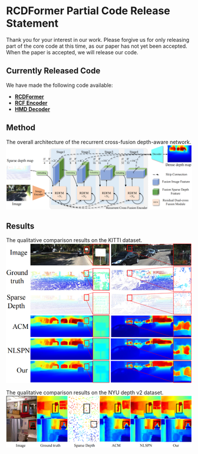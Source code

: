 # RCDFormer Partial Code Release Statement
Thank you for your interest in our work. Please forgive us for only releasing part of the core code at this time, as our paper has not yet been accepted.
When the paper is accepted, we will release our code. 
## Currently Released Code

We have made the following code available:
- **[RCDFormer](models/model.py)**
- **[RCF Encoder](models/rcf_encoder.py)**
- **[HMD Decoder](models/model.py)**

## Method
The overall architecture of the recurrent cross-fusion depth-aware network.
![fig2](example\fig2_00.png "The overall architecture of the recurrent cross-fusion depth-aware network")

## Results
<!--
The quantitative comparison of results with other methods on the KITTI test dataset.
| Method | RMSE$\downarrow$ (mm) | iRMSE$\downarrow$ (1/km) |MAE$\downarrow $(mm) | iMAE$\downarrow $(1/km) |
| :-------- | :----- | :-------- |:-------- |:-------- |
| FuseNet | 752.88    | 2.34   | 221.19| 1.14 |
| ACMNet  | 744.91    | 2.08   | 206.09| 0.90 |
| CSPN++  | 743.69    | 2.07   | 209.28| 0.90 |
|Xu et al.| 742.73    | 2.07   | 209.28| 0.96 |
| GuideNet| 736.24    | 2.25   | 218.83| 0.99 |
| MFF-Net | 719.85    | 2.21   | 208.11| 0.94 |
|   Our   | 709.59    | 2.12   | 220.49| 0.98 |

The quantitative comparison of results with other methods on the NYU depth V2 dataset.
| Method | RMSE$\downarrow$ (mm) | REL$\downarrow$(m)|$\delta_1.25(\%)\uparrow $|$\delta_{1.25^2}(\%)\uparrow $|$\delta_{1.25^3}(\%)\uparrow $|
| :-------- | :----- | :-------- |:-------- |:-------- |:-------- |
| DeepLiDAR | 0.115 |0.022 | 99.3  | - |- |
| ACMNet  | 0.105 |0.015 | 99.4| 99.9|100 |
| CSPN++  | 0.115 | -| - | -|- |
|Xu et al.| 0.092| 0.013 | 99.6 | 99.9|100 |
| GuideNet| 0.101 |0.015 |99.5 |-|- |
| MFF-Net |  0.100 |0.015 |99.5 |99.9|100 |
|   Our   | 0.091 |0.012 |99.6 |100 |100|
-->
The qualitative comparison results on the KITTI dataset.
![fig5](example\fig5_1_00.png "The qualitative comparison results on the KITTI dataset")

The qualitative comparison results on the NYU depth v2 dataset.
![fig6](example\fig6_1_00.png "The qualitative comparison results on the NYU depth v2 dataset")

